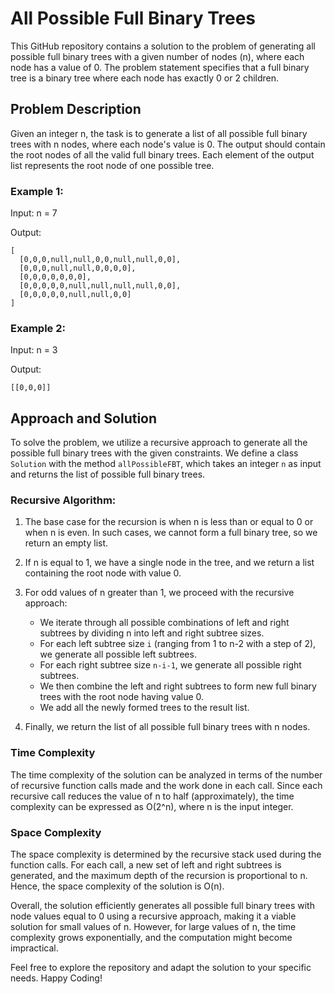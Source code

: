 # All Possible Full Binary Trees

This GitHub repository contains a solution to the problem of generating all possible full binary trees with a given number of nodes (n), where each node has a value of 0. The problem statement specifies that a full binary tree is a binary tree where each node has exactly 0 or 2 children.

## Problem Description

Given an integer n, the task is to generate a list of all possible full binary trees with n nodes, where each node's value is 0. The output should contain the root nodes of all the valid full binary trees. Each element of the output list represents the root node of one possible tree.

### Example 1:

Input: n = 7

Output:
```
[
  [0,0,0,null,null,0,0,null,null,0,0],
  [0,0,0,null,null,0,0,0,0],
  [0,0,0,0,0,0,0],
  [0,0,0,0,0,null,null,null,null,0,0],
  [0,0,0,0,0,null,null,0,0]
]
```

### Example 2:

Input: n = 3

Output:
```
[[0,0,0]]
```

## Approach and Solution

To solve the problem, we utilize a recursive approach to generate all the possible full binary trees with the given constraints. We define a class `Solution` with the method `allPossibleFBT`, which takes an integer `n` as input and returns the list of possible full binary trees.

### Recursive Algorithm:

1. The base case for the recursion is when n is less than or equal to 0 or when n is even. In such cases, we cannot form a full binary tree, so we return an empty list.

2. If n is equal to 1, we have a single node in the tree, and we return a list containing the root node with value 0.

3. For odd values of n greater than 1, we proceed with the recursive approach:
   - We iterate through all possible combinations of left and right subtrees by dividing n into left and right subtree sizes.
   - For each left subtree size `i` (ranging from 1 to n-2 with a step of 2), we generate all possible left subtrees.
   - For each right subtree size `n-i-1`, we generate all possible right subtrees.
   - We then combine the left and right subtrees to form new full binary trees with the root node having value 0.
   - We add all the newly formed trees to the result list.

4. Finally, we return the list of all possible full binary trees with n nodes.

### Time Complexity

The time complexity of the solution can be analyzed in terms of the number of recursive function calls made and the work done in each call. Since each recursive call reduces the value of n to half (approximately), the time complexity can be expressed as O(2^n), where n is the input integer.

### Space Complexity

The space complexity is determined by the recursive stack used during the function calls. For each call, a new set of left and right subtrees is generated, and the maximum depth of the recursion is proportional to n. Hence, the space complexity of the solution is O(n).

Overall, the solution efficiently generates all possible full binary trees with node values equal to 0 using a recursive approach, making it a viable solution for small values of n. However, for large values of n, the time complexity grows exponentially, and the computation might become impractical.

Feel free to explore the repository and adapt the solution to your specific needs. Happy Coding!